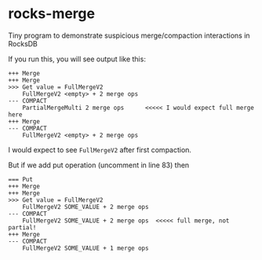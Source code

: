 # rocks-merge
Tiny program to demonstrate suspicious merge/compaction interactions in RocksDB

If you run this, you will see output like this:
```
+++ Merge
+++ Merge
>>> Get value = FullMergeV2
    FullMergeV2 <empty> + 2 merge ops
--- COMPACT
    PartialMergeMulti 2 merge ops      <<<<< I would expect full merge here
+++ Merge
--- COMPACT
    FullMergeV2 <empty> + 2 merge ops
```
I would expect to see `FullMergeV2` after first compaction.

But if we add put operation (uncomment in line 83) then
```
=== Put
+++ Merge
+++ Merge
>>> Get value = FullMergeV2
    FullMergeV2 SOME_VALUE + 2 merge ops
--- COMPACT
    FullMergeV2 SOME_VALUE + 2 merge ops  <<<<< full merge, not partial!
+++ Merge
--- COMPACT
    FullMergeV2 SOME_VALUE + 1 merge ops
```
